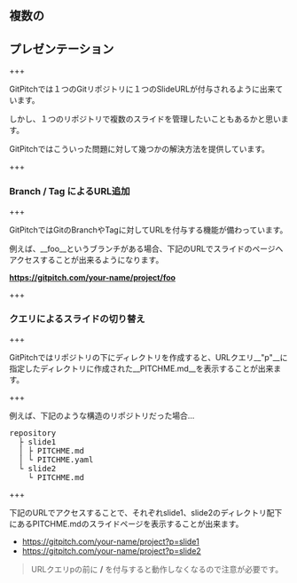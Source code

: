 ## 複数の
## プレゼンテーション

+++

GitPitchでは１つのGitリポジトリに１つのSlideURLが付与されるように出来ています。

しかし、１つのリポジトリで複数のスライドを管理したいこともあるかと思います。

GitPitchではこういった問題に対して幾つかの解決方法を提供しています。

+++

### Branch / Tag によるURL追加

+++

GitPitchではGitのBranchやTagに対してURLを付与する機能が備わっています。

例えば、__foo__というブランチがある場合、下記のURLでスライドのページへアクセスすることが出来るようになります。

__https://gitpitch.com/your-name/project/foo__

+++

### クエリによるスライドの切り替え

+++

GitPitchではリポジトリの下にディレクトリを作成すると、URLクエリ__"p"__に指定したディレクトリに作成された__PITCHME.md__を表示することが出来ます。

+++

例えば、下記のような構造のリポジトリだった場合…

<pre>
repository
  ├ slide1
  │ ├ PITCHME.md
  │ └ PITCHME.yaml
  └ slide2
    └ PITCHME.md
</pre>

+++

下記のURLでアクセスすることで、それぞれslide1、slide2のディレクトリ配下にあるPITCHME.mdのスライドページを表示することが出来ます。

- https://gitpitch.com/your-name/project?p=slide1
- https://gitpitch.com/your-name/project?p=slide2

> URLクエリpの前に __/__ を付与すると動作しなくなるので注意が必要です。
